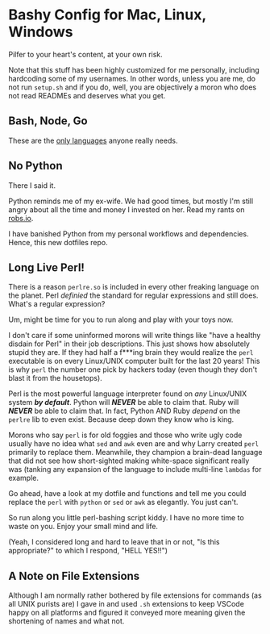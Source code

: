 Bashy Config for Mac, Linux, Windows
====================================

Pilfer to your heart's content, at your own risk. 

Note that this stuff has been highly customized for me personally, including
hardcoding some of my usernames. In other words, unless you are me, do not
run `setup.sh` and if you do, well, you are objectively a moron who does
not read READMEs and deserves what you get.

Bash, Node, Go
--------------

These are the [only languages] anyone really needs.

[only languages]: https://medium.com/@robmuh/languages-you-need-fa65eeefe6d2

No Python
---------

There I said it.

Python reminds me of my ex-wife. We had good times, but mostly I'm still
angry about all the time and money I invested on her. Read my rants on
[robs.io](https://robs.io).

I have banished Python from my personal workflows and dependencies. Hence,
this new dotfiles repo.

Long Live Perl!
---------------

There is a reason `perlre.so` is included in every other freaking language
on the planet. Perl *definied* the standard for regular expressions and
still does. What's a regular expression? 

Um, might be time for you to run along and play with your toys now.

I don't care if some uninformed morons will write things like "have a
healthy disdain for Perl" in their job descriptions. This just shows how
absolutely stupid they are. If they had half a f***ing brain they would
realize the `perl` executable is on every Linux/UNIX computer built for the
last 20 years! This is why `perl` the number one pick by hackers
today (even though they don't blast it from the housetops).

Perl is the most powerful language interpreter found on *any*
Linux/UNIX system ***by default***. Python will ***NEVER*** be able to claim
that. Ruby will ***NEVER*** be able to claim that. In fact, Python AND Ruby
*depend* on the `perlre` lib to even exist. Because deep down they know
who is king.

Morons who say `perl` is for old foggies and those who write ugly code
usually have no idea what `sed` and `awk` even are and why Larry created
`perl` primarily to replace them. Meanwhile, they champion a brain-dead
language that did not see how short-sighted making white-space significant
really was (tanking any expansion of the language to include multi-line
`lambdas` for example.

Go ahead, have a look at my dotfile and functions and tell me you could
replace the `perl` with `python` or `sed` or `awk` as elegantly. You just
can't.

So run along you little perl-bashing script kiddy. I have no more time to
waste on you. Enjoy your small mind and life.

(Yeah, I considered long and hard to leave that in or not, "Is this
appropriate?" to which I respond, "HELL YES!!")

A Note on File Extensions
-------------------------

Although I am normally rather bothered by file extensions for commands (as
all UNIX purists are) I gave in and used `.sh` extensions to keep VSCode
happy on all platforms and figured it conveyed more meaning given the
shortening of names and what not.